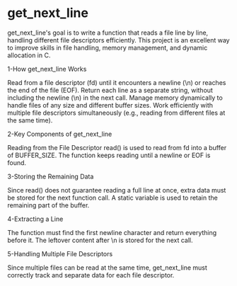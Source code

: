 # get_next_line

get_next_line's goal  is to write a function that reads a file line by line, handling different file descriptors efficiently.
This project is an excellent way to improve skills in file handling, memory management, and dynamic allocation in C.

1-How get_next_line Works

Read from a file descriptor (fd) until it encounters a newline (\n) or reaches the end of the file (EOF).
Return each line as a separate string, without including the newline (\n) in the next call.
Manage memory dynamically to handle files of any size and different buffer sizes.
Work efficiently with multiple file descriptors simultaneously (e.g., reading from different files at the same time).

2-Key Components of get_next_line

Reading from the File Descriptor
read() is used to read from fd into a buffer of BUFFER_SIZE.
The function keeps reading until a newline or EOF is found.

3-Storing the Remaining Data

Since read() does not guarantee reading a full line at once, extra data must be stored for the next function call.
A static variable is used to retain the remaining part of the buffer.

4-Extracting a Line

The function must find the first newline character and return everything before it.
The leftover content after \n is stored for the next call.

5-Handling Multiple File Descriptors

Since multiple files can be read at the same time, get_next_line must correctly track and separate data for each file descriptor.
